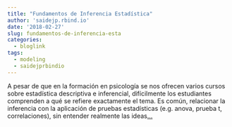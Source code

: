 ```yaml
---
title: "Fundamentos de Inferencia Estadística"
author: 'saidejp.rbind.io'
date: '2018-02-27'
slug: fundamentos-de-inferencia-esta
categories:
  - bloglink
tags:
  - modeling
  - saidejprbindio
---
```


A pesar de que en la formación en psicología se nos ofrecen varios cursos sobre estadística descriptiva e inferencial, difícilmente los estudiantes comprenden a qué se refiere exactamente el tema. Es común, relacionar la inferencia con la aplicación de pruebas estadísticas (e.g. anova, prueba t, correlaciones), sin entender realmente las ideas[... <i class="fas fa-external-link-alt"></i>](https://saidejp.rbind.io/post/fundamentos-de-inferencia/)

